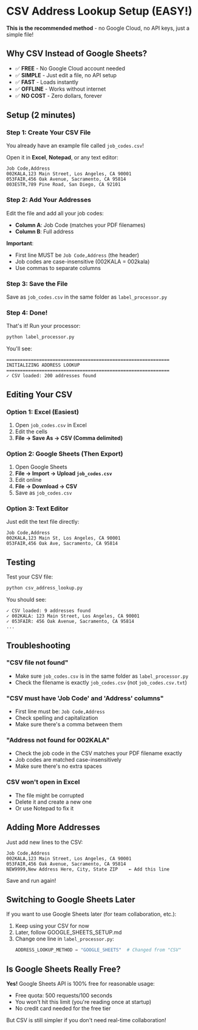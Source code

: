 # CSV Address Lookup Setup (EASY!)

**This is the recommended method** - no Google Cloud, no API keys, just a simple file!

## Why CSV Instead of Google Sheets?

- ✅ **FREE** - No Google Cloud account needed
- ✅ **SIMPLE** - Just edit a file, no API setup
- ✅ **FAST** - Loads instantly
- ✅ **OFFLINE** - Works without internet
- ✅ **NO COST** - Zero dollars, forever

## Setup (2 minutes)

### Step 1: Create Your CSV File

You already have an example file called `job_codes.csv`!

Open it in **Excel**, **Notepad**, or any text editor:

```csv
Job Code,Address
002KALA,123 Main Street, Los Angeles, CA 90001
053FAIR,456 Oak Avenue, Sacramento, CA 95814
003ESTR,789 Pine Road, San Diego, CA 92101
```

### Step 2: Add Your Addresses

Edit the file and add all your job codes:

- **Column A**: Job Code (matches your PDF filenames)
- **Column B**: Full address

**Important**:
- First line MUST be `Job Code,Address` (the header)
- Job codes are case-insensitive (002KALA = 002kala)
- Use commas to separate columns

### Step 3: Save the File

Save as `job_codes.csv` in the same folder as `label_processor.py`

### Step 4: Done!

That's it! Run your processor:

```bash
python label_processor.py
```

You'll see:

```
============================================================
INITIALIZING ADDRESS LOOKUP
============================================================
✓ CSV loaded: 200 addresses found
```

## Editing Your CSV

### Option 1: Excel (Easiest)

1. Open `job_codes.csv` in Excel
2. Edit the cells
3. **File → Save As → CSV (Comma delimited)**

### Option 2: Google Sheets (Then Export)

1. Open Google Sheets
2. **File → Import → Upload `job_codes.csv`**
3. Edit online
4. **File → Download → CSV**
5. Save as `job_codes.csv`

### Option 3: Text Editor

Just edit the text file directly:

```csv
Job Code,Address
002KALA,123 Main St, Los Angeles, CA 90001
053FAIR,456 Oak Ave, Sacramento, CA 95814
```

## Testing

Test your CSV file:

```bash
python csv_address_lookup.py
```

You should see:

```
✓ CSV loaded: 9 addresses found
✓ 002KALA: 123 Main Street, Los Angeles, CA 90001
✓ 053FAIR: 456 Oak Avenue, Sacramento, CA 95814
...
```

## Troubleshooting

### "CSV file not found"

- Make sure `job_codes.csv` is in the same folder as `label_processor.py`
- Check the filename is exactly `job_codes.csv` (not `job_codes.csv.txt`)

### "CSV must have 'Job Code' and 'Address' columns"

- First line must be: `Job Code,Address`
- Check spelling and capitalization
- Make sure there's a comma between them

### "Address not found for 002KALA"

- Check the job code in the CSV matches your PDF filename exactly
- Job codes are matched case-insensitively
- Make sure there's no extra spaces

### CSV won't open in Excel

- The file might be corrupted
- Delete it and create a new one
- Or use Notepad to fix it

## Adding More Addresses

Just add new lines to the CSV:

```csv
Job Code,Address
002KALA,123 Main Street, Los Angeles, CA 90001
053FAIR,456 Oak Avenue, Sacramento, CA 95814
NEW9999,New Address Here, City, State ZIP    ← Add this line
```

Save and run again!

## Switching to Google Sheets Later

If you want to use Google Sheets later (for team collaboration, etc.):

1. Keep using your CSV for now
2. Later, follow GOOGLE_SHEETS_SETUP.md
3. Change one line in `label_processor.py`:
   ```python
   ADDRESS_LOOKUP_METHOD = "GOOGLE_SHEETS"  # Changed from "CSV"
   ```

## Is Google Sheets Really Free?

**Yes!** Google Sheets API is 100% free for reasonable usage:
- Free quota: 500 requests/100 seconds
- You won't hit this limit (you're reading once at startup)
- No credit card needed for the free tier

But CSV is still simpler if you don't need real-time collaboration!
